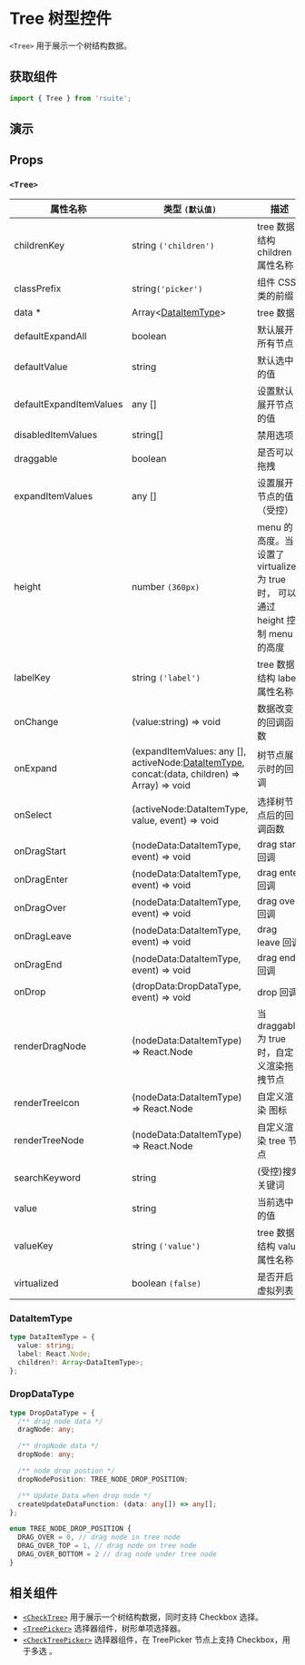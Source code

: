 # Tree 树型控件

`<Tree>` 用于展示一个树结构数据。

## 获取组件

```js
import { Tree } from 'rsuite';
```

## 演示

<!--{demo}-->

## Props

### `<Tree>`

| 属性名称                | 类型 `(默认值)`                                                                                         | 描述                                                                            |
| ----------------------- | ------------------------------------------------------------------------------------------------------- | ------------------------------------------------------------------------------- |
| childrenKey             | string `('children')`                                                                                   | tree 数据结构 children 属性名称                                                 |
| classPrefix             | string`('picker')`                                                                                      | 组件 CSS 类的前缀                                                               |
| data \*                 | Array&lt;[DataItemType](#DataItemType)&gt;                                                              | tree 数据                                                                       |
| defaultExpandAll        | boolean                                                                                                 | 默认展开所有节点                                                                |
| defaultValue            | string                                                                                                  | 默认选中的值                                                                    |
| defaultExpandItemValues | any []                                                                                                  | 设置默认展开节点的值                                                            |
| disabledItemValues      | string[]                                                                                                | 禁用选项                                                                        |
| draggable               | boolean                                                                                                 | 是否可以拖拽                                                                    |
| expandItemValues        | any []                                                                                                  | 设置展开节点的值（受控）                                                        |
| height                  | number `(360px)`                                                                                        | menu 的高度。当设置了 virtualized 为 true 时， 可以通过 height 控制 menu 的高度 |
| labelKey                | string `('label')`                                                                                      | tree 数据结构 label 属性名称                                                    |
| onChange                | (value:string) => void                                                                                  | 数据改变的回调函数                                                              |
| onExpand                | (expandItemValues: any [], activeNode:[DataItemType](#types), concat:(data, children) => Array) => void | 树节点展示时的回调                                                              |
| onSelect                | (activeNode:DataItemType, value, event) => void                                                         | 选择树节点后的回调函数                                                          |
| onDragStart             | (nodeData:DataItemType, event) => void                                                                  | drag start 回调                                                                 |
| onDragEnter             | (nodeData:DataItemType, event) => void                                                                  | drag enter 回调                                                                 |
| onDragOver              | (nodeData:DataItemType, event) => void                                                                  | drag over 回调                                                                  |
| onDragLeave             | (nodeData:DataItemType, event) => void                                                                  | drag leave 回调                                                                 |
| onDragEnd               | (nodeData:DataItemType, event) => void                                                                  | drag end 回调                                                                   |
| onDrop                  | (dropData:DropDataType, event) => void                                                                  | drop 回调                                                                       |
| renderDragNode          | (nodeData:DataItemType) => React.Node                                                                   | 当 draggable 为 true 时，自定义渲染拖拽节点                                     |
| renderTreeIcon          | (nodeData:DataItemType) => React.Node                                                                   | 自定义渲染 图标                                                                 |
| renderTreeNode          | (nodeData:DataItemType) => React.Node                                                                   | 自定义渲染 tree 节点                                                            |
| searchKeyword           | string                                                                                                  | (受控)搜索关键词                                                                |
| value                   | string                                                                                                  | 当前选中的值                                                                    |
| valueKey                | string `('value')`                                                                                      | tree 数据结构 value 属性名称                                                    |
| virtualized             | boolean `(false)`                                                                                       | 是否开启虚拟列表                                                                |

### DataItemType

```ts
type DataItemType = {
  value: string;
  label: React.Node;
  children?: Array<DataItemType>;
};
```

### DropDataType

```ts
type DropDataType = {
  /** drag node data */
  dragNode: any;

  /** dropNode data */
  dropNode: any;

  /** node drop postion */
  dropNodePosition: TREE_NODE_DROP_POSITION;

  /** Update Data when drop node */
  createUpdateDataFunction: (data: any[]) => any[];
};

enum TREE_NODE_DROP_POSITION {
  DRAG_OVER = 0, // drag node in tree node
  DRAG_OVER_TOP = 1, // drag node on tree node
  DRAG_OVER_BOTTOM = 2 // drag node under tree node
}
```

## 相关组件

- [`<CheckTree>`](./check-tree) 用于展示一个树结构数据，同时支持 Checkbox 选择。
- [`<TreePicker>`](./tree-picker) 选择器组件，树形单项选择器。
- [`<CheckTreePicker>`](./check-tree-picker) 选择器组件，在 TreePicker 节点上支持 Checkbox，用于多选 。
